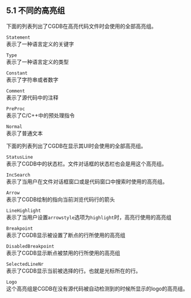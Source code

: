 5.1 不同的高亮组
--------------

下面的列表列出了CGDB在高亮代码文件时会使用的全部高亮组。

`Statement`  
表示了一种语言定义的关键字

`Type`  
表示了一种语言定义的类型

`Constant`  
表示了字符串或者数字

`Comment`  
表示了源代码中的注释

`PreProc`  
表示了C/C++中的预处理指令

`Normal`  
表示了普通文本

下面的列表列出了CGDB在显示其UI时会使用的全部高亮组。

`StatusLine`  
表示了CGDB中的状态栏。文件对话框的状态栏也会是用这个高亮组。

`IncSearch`  
表示了当用户在文件对话框窗口或是代码窗口中搜索时使用的高亮组。

`Arrow`  
表示了CGDB绘制的指向当前浏览代码行的箭头

`LineHighlight`  
表示了当用户设置`arrowstyle`选项为`highlight`时，高亮行使用的高亮组

`Breakpoint`  
表示了CGDB显示被设置了断点的行所使用的高亮组

`DisabledBreakpoint`  
表示了CGDB显示断点被禁用的行所使用的高亮组

`SelectedLineNr`  
表示了CGDB显示当前被选择的行。也就是光标所在的行。

`Logo`  
这个高亮组是CGDB在没有源代码被自动检测到的时候所显示的logo的高亮组。
